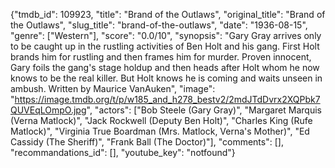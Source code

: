 {"tmdb_id": 109923, "title": "Brand of the Outlaws", "original_title": "Brand of the Outlaws", "slug_title": "brand-of-the-outlaws", "date": "1936-08-15", "genre": ["Western"], "score": "0.0/10", "synopsis": "Gary Gray arrives only to be caught up in the rustling activities of Ben Holt and his gang. First Holt brands him for rustling and then frames him for murder. Proven innocent, Gary foils the gang's stage holdup and then heads after Holt whom he now knows to be the real killer. But Holt knows he is coming and waits unseen in ambush. Written by Maurice VanAuken", "image": "https://image.tmdb.org/t/p/w185_and_h278_bestv2/2mdJTdDvrx2XQPbk7QUVEqLOmpO.jpg", "actors": ["Bob Steele (Gary Gray)", "Margaret Marquis (Verna Matlock)", "Jack Rockwell (Deputy Ben Holt)", "Charles King (Rufe Matlock)", "Virginia True Boardman (Mrs. Matlock, Verna's Mother)", "Ed Cassidy (The Sheriff)", "Frank Ball (The Doctor)"], "comments": [], "recommandations_id": [], "youtube_key": "notfound"}